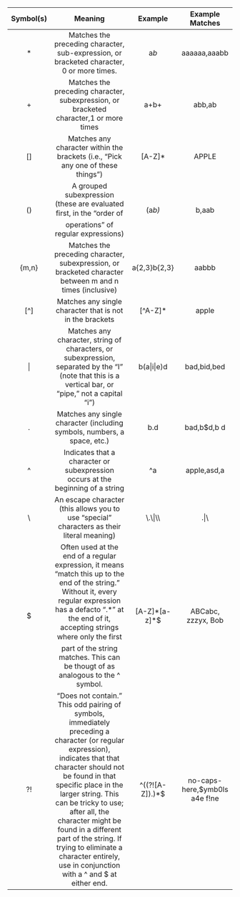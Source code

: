 | Symbol(s)        | Meaning   |  Example  | Example Matches|
| :--------:       |    :----: |  :----:   |       :----:   |
| *     |  Matches the preceding character, sub-expression, or bracketed character, 0 or more times.|   a*b*     |aaaaaa,aaabb|
| +        |   Matches the preceding character, subexpression, or bracketed character,1 or more times   |   a+b+   |abb,ab|
| []        |    Matches any character within the brackets (i.e., “Pick any one of these things”)    |  [A-Z]*  |APPLE|
| ()        |    A grouped subexpression (these are evaluated first, in the “order of operations” of regular expressions)    |  (a*b)*  |b,aab|
| {m,n}        |    Matches the preceding character, subexpression, or bracketed character between m and n times (inclusive) |  a{2,3}b{2,3}  |aabbb|
| [^]        |    Matches any single character that is not in the brackets|  [^A-Z]*  |apple|
| \|        |    Matches any character, string of characters, or subexpression, separated by the “I” (note that this is a vertical bar, or “pipe,” not a capital “i”)|  b(a\|i\|e)d  |bad,bid,bed|
| .        |    Matches any single character (including symbols, numbers, a space, etc.)|  b.d  |bad,b$d,b d|
| ^        |    Indicates that a character or subexpression occurs at the beginning of a string|  ^a  |apple,asd,a|
| \        |    An escape character (this allows you to use “special” characters as their literal meaning)|  \\.\\\|\\\\  |\.\|\\    |
| \$        |    Often used at the end of a regular expression, it means “match this up to the end of the string.” Without it, every regular expression has a defacto “.*” at the end of it, accepting strings where only the first part of the string matches. This can be thougt of as analogous to the ^ symbol.|  [A-Z]*[a-z]\*\$  |ABCabc, zzzyx, Bob|
| ?!        |    “Does not contain.” This odd pairing of symbols, immediately preceding a character (or regular expression), indicates that that character should not be found in that specific place in the larger string. This can be tricky to use; after all, the character might be found in a different part of the string. If trying to eliminate a character entirely, use in conjunction with a ^ and \$ at either end.| ^((?![A-Z])\.)\*\$   |no-caps-here,\$ymb0ls a4e f!ne|
